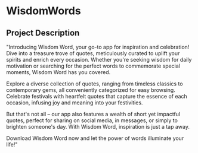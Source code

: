 # WisdomWords

## Project Description

"Introducing Wisdom Word, your go-to app for inspiration and celebration! Dive into a treasure trove of quotes, meticulously curated to uplift your spirits and enrich every occasion. Whether you're seeking wisdom for daily motivation or searching for the perfect words to commemorate special moments, Wisdom Word has you covered.

Explore a diverse collection of quotes, ranging from timeless classics to contemporary gems, all conveniently categorized for easy browsing. Celebrate festivals with heartfelt quotes that capture the essence of each occasion, infusing joy and meaning into your festivities.

But that's not all – our app also features a wealth of short yet impactful quotes, perfect for sharing on social media, in messages, or simply to brighten someone's day. With Wisdom Word, inspiration is just a tap away.

Download Wisdom Word now and let the power of words illuminate your life!"
